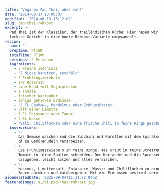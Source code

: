 ```yaml
---
title: 'Veganes Pad Thai, aber roh!'
date: '2014-08-13 13:00:03'
modified: '2014-08-13 13:12:02'
slug: pad-thai-rohkost
excerpt: >-
  Pad Thai ist der Klassiker, der thailändischen Küche! Hier haben wir das
  leckere Gericht in eine bunte Rohkost-Variante umgewandelt. 
recipe:
  name: ''
  prepTime: PT10M
  totalTime: PT10M
  servings: 2 Personen
  ingredients:
    - 2 kleine Zucchinis
    - '2 dicke Karotten, geschält'
    - 3 Frühlingszwiebeln
    - 1/8 Rotkraut
    - eine Hand voll Sojasprossen
    - 1 Tomate
    - frischer Koriander
    - einige gehackte Erdnüsse
    - '2 TL Cashew-, Mandelmus oder Erdnussbutter'
    - Saft einer Limette
    - 1 EL Sojasauce oder Tamari
    - 2 EL Wasser
    - 'Salz, Chiliflocken oder eine frische Chili in feine Ringe geschnitten'
  instructions:
    - >-
      Das Gemüse waschen und die Zucchini und Karotten mit dem Spiralschneider
      oÄ zu Gemüsenudeln verarbeiten.
    - >-
      Die Frühlingszwiebeln in feine Ringe, das Kraut in feine Streifen und die
      Tomate in feine Spalten schneiden. Den Koriander und die Sprossen
      dazugeben, leicht salzen und alles vermischen.
    - >-
      Nussmus, Limettensaft, Sojasauce, Wasser und Chiliflocken zu einer glatten
      Sauce anrühren und darübergeben. Mit den Erdnüssen bestreut servieren.
aiGeneratedDate: '2025-09-04T11:31:22.945Z'
featuredImage: ai/ai-pad-thai-rohkost.jpg
---
```


[<!-- Image removed (no copyright): pad-thai-rohkost.jpg -->](https://www.veganblatt.com/i/pad-thai-rohkost.jpg)
